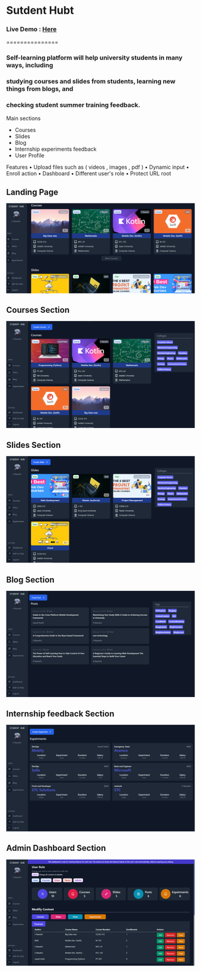 # Sutdent Hubt
### Live Demo : [Here](https://student-hub-deploy-production.up.railway.app/)
===============

### Self-learning platform will help university students in many ways, including
### studying courses and slides from students, learning new things from blogs, and
### checking student summer training feedback.

Main sections
* Courses
* Slides
*  Blog
* Internship experiments feedback
* User Profile
  
Features
• Upload files such as ( videos , images , pdf )
• Dynamic input
• Enroll action
• Dashboard
• Different user's role
• Protect URL root

## Landing Page
![Landing Page](https://github.com/Nuf1i/Students-hub-graduation-project/blob/main/Preview/landing_page.png)

## Courses Section
![Landing Page](https://github.com/Nuf1i/Students-hub-graduation-project/blob/main/Preview/Courses.png)

## Slides Section
![Landing Page](https://github.com/Nuf1i/Students-hub-graduation-project/blob/main/Preview/slides.png)

## Blog Section
![Landing Page](https://github.com/Nuf1i/Students-hub-graduation-project/blob/main/Preview/blog.png)

## Internship feedback Section
![Landing Page](https://github.com/Nuf1i/Students-hub-graduation-project/blob/main/Preview/internship.png)

## Admin Dashboard Section
![Landing Page](https://github.com/Nuf1i/Students-hub-graduation-project/blob/main/Preview/dashboard.png)
